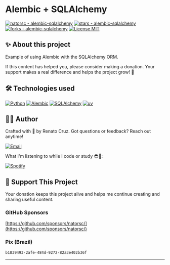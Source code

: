 # Alembic + SQLAlchemy

[![natorsc - alembic-sqlalchemy](https://img.shields.io/static/v1?label=natorsc&message=alembic-sqlalchemy&color=blue&logo=github)](https://github.com/natorsc/alembic-sqlalchemy)
[![stars - alembic-sqlalchemy](https://img.shields.io/github/stars/natorsc/alembic-sqlalchemy?style=social)](https://github.com/natorsc/alembic-sqlalchemy)
[![forks - alembic-sqlalchemy](https://img.shields.io/github/forks/natorsc/alembic-sqlalchemy?style=social)](https://github.com/natorsc/alembic-sqlalchemy)
[![License MIT](https://img.shields.io/static/v1?label=License&message=MIT&color=blue)](./LICENSE)

## ✨ About this project

Example of using Alembic with the SQLAlchemy ORM.

If this content has helped you, please consider making a donation. Your support makes a real difference and helps the project grow! 💙

## 🛠 Technologies used

[![Python](https://img.shields.io/badge/-Python-blue?logo=python&logoColor=white)](https://www.python.org/)
[![Alembic](https://img.shields.io/badge/-Alembic-blue?logo=alembic&logoColor=white)](https://alembic.sqlalchemy.org/en/latest/)
[![SQLAlchemy](https://img.shields.io/badge/-SQLAlchemy-blue?logo=sqlalchemy&logoColor=white)](https://www.sqlalchemy.org/)
[![uv](https://img.shields.io/endpoint?url=https://raw.githubusercontent.com/astral-sh/uv/main/assets/badge/v0.json)](https://github.com/astral-sh/uv)

## 👨‍💻 Author

Crafted with 💙 by Renato Cruz. Got questions or feedback? Reach out anytime!

[![Email](https://img.shields.io/badge/-Email-blueviolet?logo=gmail&logoColor=white)](mailto:natorsc@gmail.com)

What I'm listening to while I code or study 😎🎵:

[![Spotify](https://img.shields.io/badge/-Spotify-darkgreen?logo=spotify&logoColor=white)](https://open.spotify.com/playlist/1xf3u29puXlnrWO7MsaHL5)

## 💝 Support This Project

Your donation keeps this project alive and helps me continue creating and sharing useful content.

### GitHub Sponsors

[https://github.com/sponsors/natorsc/](https://github.com/sponsors/natorsc/)

### Pix (Brazil)

`b1839493-2afe-484d-9272-82a3e402b36f`

---